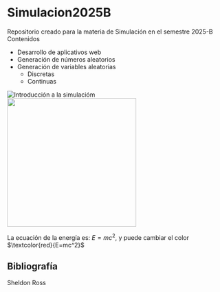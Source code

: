 # Simulacion2025B
Repositorio creado para la materia de Simulación en el semestre 2025-B
Contenidos
- Desarrollo de aplicativos web
- Generación de números aleatorios
- Generación de variables aleatorias
    - Discretas
    - Continuas
  
![Introducción a la simulacióm](https://www.processmaker.com/wp-content/uploads/2021/07/simulation-modeling-process-mining-768x614.jpg)
<img src="https://www.processmaker.com/wp-content/uploads/2021/07/simulation-modeling-process-mining-768x614.jpg" width="300px">

La ecuación de la energía es: $E=mc^2$, y puede cambiar el color $\textcolor{red}{E=mc^2}$
## Bibliografía

Sheldon Ross
